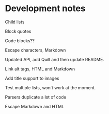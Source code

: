 # Development notes

Child lists

Block quotes

Code blocks??

Escape characters, Markdown

Updated API, add Quill and then update README.

Link alt tags, HTML and Markdown

Add title support to images

Test multiple lists, won't work at the moment.

Parsers duplicate a lot of code

Escape Markdown and HTML
